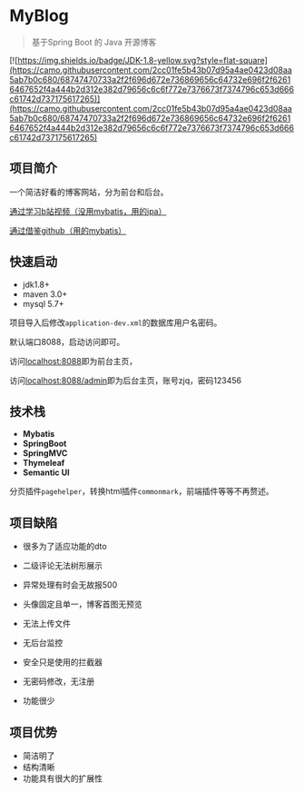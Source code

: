 # MyBlog

> 基于Spring Boot 的 Java 开源博客

[![https://img.shields.io/badge/JDK-1.8-yellow.svg?style=flat-square](https://camo.githubusercontent.com/2cc01fe5b43b07d95a4ae0423d08aa5ab7b0c680/68747470733a2f2f696d672e736869656c64732e696f2f62616467652f4a444b2d312e382d79656c6c6f772e7376673f7374796c653d666c61742d737175617265)](https://camo.githubusercontent.com/2cc01fe5b43b07d95a4ae0423d08aa5ab7b0c680/68747470733a2f2f696d672e736869656c64732e696f2f62616467652f4a444b2d312e382d79656c6c6f772e7376673f7374796c653d666c61742d737175617265)



## 项目简介	

一个简洁好看的博客网站，分为前台和后台。

[通过学习b站视频（没用mybatis，用的jpa）](https://www.bilibili.com/video/av62555970?from=search&seid=9365373471823867400 )

[通过借鉴github（用的mybatis）](https://github.com/gaohan666/blog)



## 快速启动

- jdk1.8+
- maven 3.0+
- mysql 5.7+



项目导入后修改`application-dev.xml`的数据库用户名密码。

默认端口8088，启动访问即可。

访问[localhost:8088](localhost:8088)即为前台主页，

访问[localhost:8088/admin](localhost:8088/admin)即为后台主页，账号zjq，密码123456



## 技术栈

- **Mybatis**
- **SpringBoot**
- **SpringMVC**
- **Thymeleaf**
- **Semantic UI**

分页插件`pagehelper`，转换html插件`commonmark`，前端插件等等不再赘述。



## 项目缺陷

- 很多为了适应功能的dto

- 二级评论无法树形展示

- 异常处理有时会无故报500

- 头像固定且单一，博客首图无预览

- 无法上传文件

- 无后台监控

- 安全只是使用的拦截器

- 无密码修改，无注册

- 功能很少

  

## 项目优势

- 简洁明了
- 结构清晰
- 功能具有很大的扩展性